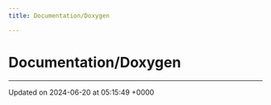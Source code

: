 ```yaml
---
title: Documentation/Doxygen

---
```


# Documentation/Doxygen








-------------------------------

Updated on 2024-06-20 at 05:15:49 +0000
